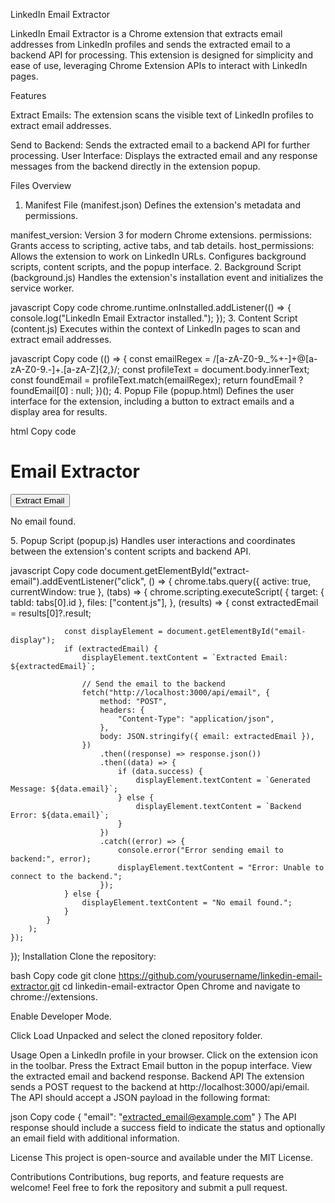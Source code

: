 LinkedIn Email Extractor

LinkedIn Email Extractor is a Chrome extension that extracts email addresses from LinkedIn profiles and sends the extracted email to a backend API for processing. This extension is designed for simplicity and ease of use, leveraging Chrome Extension APIs to interact with LinkedIn pages.

Features

Extract Emails: The extension scans the visible text of LinkedIn profiles to extract email addresses.

Send to Backend: Sends the extracted email to a backend API for further processing.
User Interface: Displays the extracted email and any response messages from the backend directly in the extension popup.

Files Overview
1. Manifest File (manifest.json)
Defines the extension's metadata and permissions.

manifest_version: Version 3 for modern Chrome extensions.
permissions: Grants access to scripting, active tabs, and tab details.
host_permissions: Allows the extension to work on LinkedIn URLs.
Configures background scripts, content scripts, and the popup interface.
2. Background Script (background.js)
Handles the extension's installation event and initializes the service worker.

javascript
Copy code
chrome.runtime.onInstalled.addListener(() => {
    console.log("LinkedIn Email Extractor installed.");
});
3. Content Script (content.js)
Executes within the context of LinkedIn pages to scan and extract email addresses.

javascript
Copy code
(() => {
    const emailRegex = /[a-zA-Z0-9._%+-]+@[a-zA-Z0-9.-]+\.[a-zA-Z]{2,}/;
    const profileText = document.body.innerText;
    const foundEmail = profileText.match(emailRegex);
    return foundEmail ? foundEmail[0] : null;
})();
4. Popup File (popup.html)
Defines the user interface for the extension, including a button to extract emails and a display area for results.

html
Copy code
<!DOCTYPE html>
<html lang="en">
<head>
    <meta charset="UTF-8">
    <meta name="viewport" content="width=device-width, initial-scale=1.0">
    <title>Email Extractor</title>
    <link rel="stylesheet" href="styles.css">
</head>
<body>
    <div class="container">
        <h1>Email Extractor</h1>
        <button id="extract-email">Extract Email</button>
        <p id="email-display">No email found.</p>
    </div>
    <script src="popup.js"></script>
</body>
</html>
5. Popup Script (popup.js)
Handles user interactions and coordinates between the extension's content scripts and backend API.

javascript
Copy code
document.getElementById("extract-email").addEventListener("click", () => {
    chrome.tabs.query({ active: true, currentWindow: true }, (tabs) => {
        chrome.scripting.executeScript(
            {
                target: { tabId: tabs[0].id },
                files: ["content.js"],
            },
            (results) => {
                const extractedEmail = results[0]?.result;

                const displayElement = document.getElementById("email-display");
                if (extractedEmail) {
                    displayElement.textContent = `Extracted Email: ${extractedEmail}`;

                    // Send the email to the backend
                    fetch("http://localhost:3000/api/email", {
                        method: "POST",
                        headers: {
                            "Content-Type": "application/json",
                        },
                        body: JSON.stringify({ email: extractedEmail }),
                    })
                        .then((response) => response.json())
                        .then((data) => {
                            if (data.success) {
                                displayElement.textContent = `Generated Message: ${data.email}`;
                            } else {
                                displayElement.textContent = `Backend Error: ${data.email}`;
                            }
                        })
                        .catch((error) => {
                            console.error("Error sending email to backend:", error);
                            displayElement.textContent = "Error: Unable to connect to the backend.";
                        });
                } else {
                    displayElement.textContent = "No email found.";
                }
            }
        );
    });
});
Installation
Clone the repository:

bash
Copy code
git clone https://github.com/yourusername/linkedin-email-extractor.git
cd linkedin-email-extractor
Open Chrome and navigate to chrome://extensions.

Enable Developer Mode.

Click Load Unpacked and select the cloned repository folder.

Usage
Open a LinkedIn profile in your browser.
Click on the extension icon in the toolbar.
Press the Extract Email button in the popup interface.
View the extracted email and backend response.
Backend API
The extension sends a POST request to the backend at http://localhost:3000/api/email. The API should accept a JSON payload in the following format:

json
Copy code
{
    "email": "extracted_email@example.com"
}
The API response should include a success field to indicate the status and optionally an email field with additional information.

License
This project is open-source and available under the MIT License.

Contributions
Contributions, bug reports, and feature requests are welcome! Feel free to fork the repository and submit a pull request.